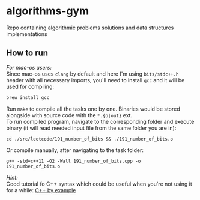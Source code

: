 # algorithms-gym
Repo containing algorithmic problems solutions and data structures implementations  

## How to run  

*For mac-os users:*  
Since mac-os uses `clang` by default and here I'm using `bits/stdc++.h` header with all necessary imports, you'll need to install `gcc` and it will be used for compiling:  
```
brew install gcc
```  

Run `make` to compile all the tasks one by one. Binaries would be stored alongside with source code with the `*.{o|out}` ext.  
To run compiled program, navigate to the corresponding folder and execute binary (it will read needed input file from the same folder you are in):  
```
cd ./src/leetcode/191_number_of_bits && ./191_number_of_bits.o
```  

Or compile manually, after navigating to the task folder:  
```
g++ -std=c++11 -O2 -Wall 191_number_of_bits.cpp -o 191_number_of_bits.o
```  

*Hint:*  
Good tutorial fo C++ syntax which could be useful when you're not using it for a while: [C++ by example](https://cppbyexample.com/)  

